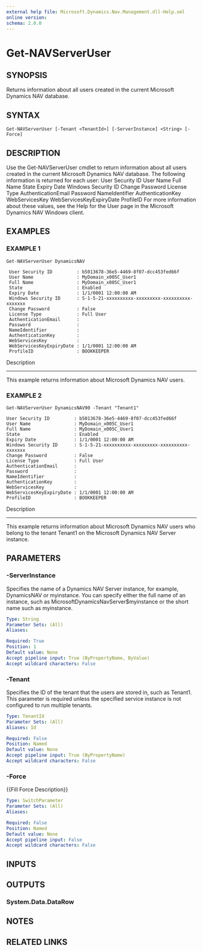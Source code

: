 ```yaml
---
external help file: Microsoft.Dynamics.Nav.Management.dll-Help.xml
online version: 
schema: 2.0.0
---
```


# Get-NAVServerUser

## SYNOPSIS
Returns information about all users created in the current Microsoft Dynamics NAV database.

## SYNTAX

```
Get-NAVServerUser [-Tenant <TenantId>] [-ServerInstance] <String> [-Force]
```

## DESCRIPTION
Use the Get-NAVServerUser cmdlet to return information about all users created in the current Microsoft Dynamics NAV database.
The following information is returned for each user:
                User Security ID
                User Name
                Full Name
                State
                Expiry Date
                Windows Security ID
                Change Password
                License Type
                AuthenticationEmail
                Password
                NameIdentifier
                AuthenticationKey
                WebServicesKey
                WebServicesKeyExpiryDate
                ProfileID
For more information about these values, see the Help for the User page in the Microsoft Dynamics NAV Windows client.

## EXAMPLES

### EXAMPLE 1
```
Get-NAVServerUser DynamicsNAV

 User Security ID         : b5013678-36e5-4469-8f07-dcc453fed66f
 User Name                : MyDomain_x005C_User1
 Full Name                : MyDomain_x005C_User1
 State                    : Enabled
 Expiry Date              : 1/1/0001 12:00:00 AM
 Windows Security ID      : S-1-5-21-xxxxxxxxxx-xxxxxxxxx-xxxxxxxxxx-xxxxxxx
 Change Password          : False
 License Type             : Full User
 AuthenticationEmail      :
 Password                 :
 NameIdentifier           :
 AuthenticationKey        :
 WebServicesKey           :
 WebServicesKeyExpiryDate : 1/1/0001 12:00:00 AM
 ProfileID                : BOOKKEEPER
```

Description

-----------

This example returns information about Microsoft Dynamics NAV users.

### EXAMPLE 2
```
Get-NAVServerUser DynamicsNAV90 -Tenant "Tenant1"

User Security ID         : b5013678-36e5-4469-8f07-dcc453fed66f
User Name                : MyDomain_x005C_User1
Full Name                : MyDomain_x005C_User1
State                    : Enabled
Expiry Date              : 1/1/0001 12:00:00 AM
Windows Security ID      : S-1-5-21-xxxxxxxxxx-xxxxxxxxx-xxxxxxxxxx-xxxxxxx
Change Password          : False
License Type             : Full User
AuthenticationEmail      :
Password                 :
NameIdentifier           :
AuthenticationKey        :
WebServicesKey           :
WebServicesKeyExpiryDate : 1/1/0001 12:00:00 AM
ProfileID                : BOOKKEEPER
```

Description

-----------

This example returns information about Microsoft Dynamics NAV users who belong to the tenant Tenant1 on the Microsoft Dynamics NAV Server instance.

## PARAMETERS

### -ServerInstance
Specifies the name of a Dynamics NAV Server instance, for example, DynamicsNAV or myinstance.
You can specify either the full name of an instance, such as MicrosoftDynamicsNavServer$myinstance or the short name such as myinstance.

```yaml
Type: String
Parameter Sets: (All)
Aliases: 

Required: True
Position: 1
Default value: None
Accept pipeline input: True (ByPropertyName, ByValue)
Accept wildcard characters: False
```

### -Tenant
Specifies the ID of the tenant that the users are stored in, such as Tenant1.
This parameter is required unless the specified service instance is not configured to run multiple tenants.

```yaml
Type: TenantId
Parameter Sets: (All)
Aliases: Id

Required: False
Position: Named
Default value: None
Accept pipeline input: True (ByPropertyName)
Accept wildcard characters: False
```

### -Force
{{Fill Force Description}}

```yaml
Type: SwitchParameter
Parameter Sets: (All)
Aliases: 

Required: False
Position: Named
Default value: None
Accept pipeline input: False
Accept wildcard characters: False
```

## INPUTS

## OUTPUTS

### System.Data.DataRow

## NOTES
## RELATED LINKS

